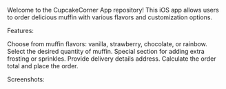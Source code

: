 Welcome to the CupcakeCorner App repository! This iOS app allows users to order delicious muffin with various flavors and customization options.

Features:

Choose from muffin flavors: vanilla, strawberry, chocolate, or rainbow.
Select the desired quantity of muffin.
Special section for adding extra frosting or sprinkles.
Provide delivery details address.
Calculate the order total and place the order.

Screenshots:

